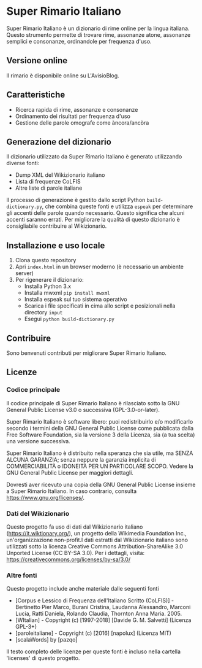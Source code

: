# Super Rimario Italiano

Super Rimario Italiano è un dizionario di rime online per la lingua italiana. Questo strumento permette di trovare rime, assonanze atone, assonanze semplici e consonanze, ordinandole per frequenza d'uso.

## Versione online

Il rimario è disponibile online su L'AvisioBlog.

## Caratteristiche

- Ricerca rapida di rime, assonanze e consonanze
- Ordinamento dei risultati per frequenza d'uso
- Gestione delle parole omografe come àncora/ancòra

## Generazione del dizionario

Il dizionario utilizzato da Super Rimario Italiano è generato utilizzando diverse fonti:

- Dump XML del Wikizionario italiano
- Lista di frequenze CoLFIS
- Altre liste di parole italiane

Il processo di generazione è gestito dallo script Python `build-dictionary.py`, che combina queste fonti e utilizza `espeak` per determinare gli accenti delle parole quando necessario. Questo significa che alcuni accenti saranno errati.
Per migliorare la qualità di questo dizionario è consigliabile contribuire al Wikizionario.

## Installazione e uso locale

1. Clona questo repository
2. Apri `index.html` in un browser moderno (è necessario un ambiente server)
3. Per rigenerare il dizionario:
   - Installa Python 3.x
   - Installa mwxml `pip install mwxml`
   - Installa espeak sul tuo sistema operativo
   - Scarica i file specificati in cima allo script e posizionali nella directory `input`
   - Esegui `python build-dictionary.py`

## Contribuire

Sono benvenuti contributi per migliorare Super Rimario Italiano.

## Licenze

### Codice principale

Il codice principale di Super Rimario Italiano è rilasciato sotto la GNU General Public License v3.0 o successiva (GPL-3.0-or-later).

Super Rimario Italiano è software libero: puoi redistribuirlo e/o modificarlo secondo i termini della GNU General Public License come pubblicata dalla Free Software Foundation, sia la versione 3 della Licenza, sia (a tua scelta) una versione successiva.

Super Rimario Italiano è distribuito nella speranza che sia utile, ma SENZA ALCUNA GARANZIA; senza neppure la garanzia implicita di COMMERCIABILITÀ o IDONEITÀ PER UN PARTICOLARE SCOPO. Vedere la GNU General Public License per maggiori dettagli.

Dovresti aver ricevuto una copia della GNU General Public License insieme a Super Rimario Italiano. In caso contrario, consulta <https://www.gnu.org/licenses/>.

### Dati del Wikizionario

Questo progetto fa uso di dati dal Wikizionario italiano (https://it.wiktionary.org/), un progetto della Wikimedia Foundation Inc., un'organizzazione non-profit.I dati estratti dal Wikizionario italiano sono utilizzati sotto la licenza Creative Commons Attribution-ShareAlike 3.0 Unported License (CC BY-SA 3.0). Per i dettagli, visita: https://creativecommons.org/licenses/by-sa/3.0/

### Altre fonti

Questo progetto include anche materiale dalle seguenti fonti

- [Corpus e Lessico di Frequenza dell'Italiano Scritto (CoLFIS)] - Bertinetto Pier Marco, Burani Cristina, Laudanna Alessandro, Marconi Lucia, Ratti Daniela, Rolando Claudia, Thornton Anna Maria. 2005.
- [WItalian] - Copyright (c) [1997-2018] [Davide G. M. Salvetti] (Licenza GPL-3+)
- [paroleitaliane] - Copyright (c) [2016] [napolux] (Licenza MIT)
- [scalaWords] by [pazqo]

Il testo completo delle licenze per queste fonti è incluso nella cartella 'licenses' di questo progetto.
